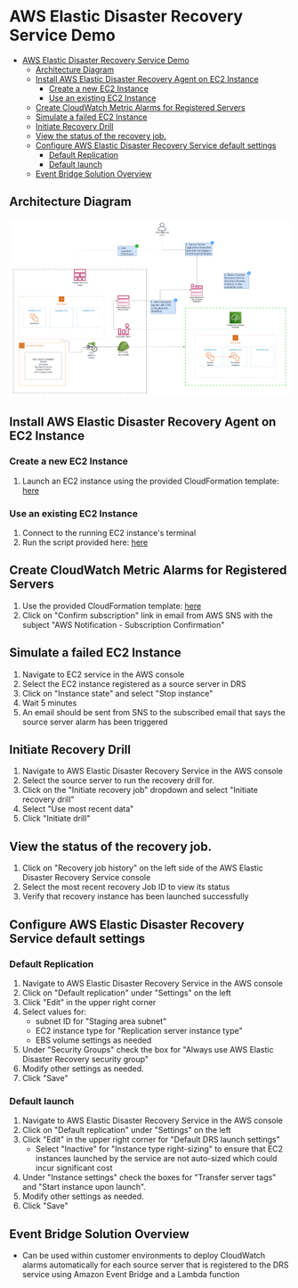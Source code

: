 # AWS Elastic Disaster Recovery Service Demo

- [AWS Elastic Disaster Recovery Service Demo](#aws-elastic-disaster-recovery-service-demo)
  - [Architecture Diagram](#architecture-diagram)
  - [Install AWS Elastic Disaster Recovery Agent on EC2 Instance](#install-aws-elastic-disaster-recovery-agent-on-ec2-instance)
    - [Create a new EC2 Instance](#create-a-new-ec2-instance)
    - [Use an existing EC2 Instance](#use-an-existing-ec2-instance)
  - [Create CloudWatch Metric Alarms for Registered Servers](#create-cloudwatch-metric-alarms-for-registered-servers)
  - [Simulate a failed EC2 Instance](#simulate-a-failed-ec2-instance)
  - [Initiate Recovery Drill](#initiate-recovery-drill)
  - [View the status of the recovery job.](#view-the-status-of-the-recovery-job)
  - [Configure AWS Elastic Disaster Recovery Service default settings](#configure-aws-elastic-disaster-recovery-service-default-settings)
    - [Default Replication](#default-replication)
    - [Default launch](#default-launch)
  - [Event Bridge Solution Overview](#event-bridge-solution-overview)

## Architecture Diagram
![](/diagrams/AWS%20Elastic%20Disaster%20Recovery%20Demo%20Architecture.png)

## Install AWS Elastic Disaster Recovery Agent on EC2 Instance

### Create a new EC2 Instance

1. Launch an EC2 instance using the provided CloudFormation template: [here](templates/ec2_instance.yaml)

### Use an existing EC2 Instance

1. Connect to the running EC2 instance's terminal
2. Run the script provided here: [here](scripts/init_script.sh)

## Create CloudWatch Metric Alarms for Registered Servers

1. Use the provided CloudFormation template: [here](templates/drs_alarm.yaml)
2. Click on "Confirm subscription" link in email from AWS SNS with the subject "AWS Notification - Subscription Confirmation"

## Simulate a failed EC2 Instance
1. Navigate to EC2 service in the AWS console
2. Select the EC2 instance registered as a source server in DRS
3. Click on "Instance state" and select "Stop instance"
4. Wait 5 minutes
5. An email should be sent from SNS to the subscribed email that says the source server alarm has been triggered

## Initiate Recovery Drill
1. Navigate to AWS Elastic Disaster Recovery Service in the AWS console
2. Select the source server to run the recovery drill for.
3. Click on the "Initiate recovery job" dropdown and select "Initiate recovery drill"
4. Select "Use most recent data"
5. Click "Initiate drill"

## View the status of the recovery job.

1. Click on "Recovery job history" on the left side of the AWS Elastic Disaster Recovery Service console
2. Select the most recent recovery Job ID to view its status
3. Verify that recovery instance has been launched successfully

## Configure AWS Elastic Disaster Recovery Service default settings

### Default Replication

1. Navigate to AWS Elastic Disaster Recovery Service in the AWS console
2. Click on "Default replication" under "Settings" on the left
3. Click "Edit" in the upper right corner
4. Select values for:
      - subnet ID for "Staging area subnet"
      - EC2 instance type for "Replication server instance type"
      - EBS volume settings as needed
5. Under "Security Groups" check the box for "Always use AWS Elastic Disaster Recovery security group"
6. Modify other settings as needed.
7. Click "Save"

### Default launch
1. Navigate to AWS Elastic Disaster Recovery Service in the AWS console
2. Click on "Default replication" under "Settings" on the left
3. Click "Edit" in the upper right corner for "Default DRS launch settings"
    - Select "Inactive" for "Instance type right-sizing" to ensure that EC2 instances launched by the service are not auto-sized which could incur significant cost
4. Under "Instance settings" check the boxes for "Transfer server tags" and "Start instance upon launch".
5. Modify other settings as needed.
6. Click "Save"

## Event Bridge Solution Overview

* Can be used within customer environments to deploy CloudWatch alarms automatically for each source server that is registered to the DRS service using Amazon Event Bridge and a Lambda function